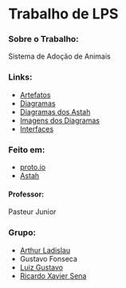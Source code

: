 # Trabalho de LPS

### Sobre o Trabalho:
Sistema de Adoção de Animais

### Links:
- [Artefatos](Artefatos)
- [Diagramas](Diagramas)
- [Diagramas dos Astah](Diagramas/Astah)
- [Imagens dos Diagramas](Diagramas/Imagens)
- [Interfaces](Interfaces)

### Feito em:
- [proto.io](https://proto.io/)
- [Astah](http://astah.net/)

#### Professor: 
Pasteur Junior

### Grupo:
- [Arthur Ladislau](https://github.com/ArthurLPereira)
- Gustavo Fonseca
- [Luiz Gustavo](https://github.com/Luizgustavo358)
- [Ricardo Xavier Sena](https://github.com/KakaSena)
